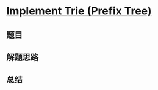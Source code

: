 # [Implement Trie (Prefix Tree)](https://leetcode.com/problems/implement-trie-prefix-tree/)

## 题目


## 解题思路


## 总结


